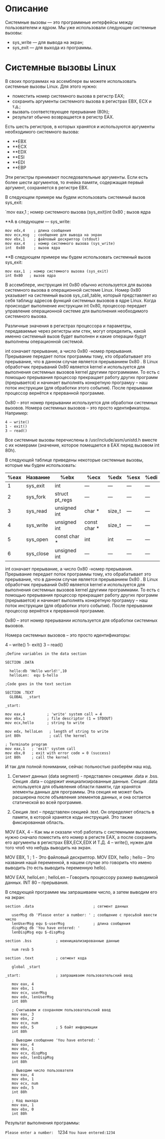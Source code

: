 # Описание


Системные вызовы — это программные интерфейсы между пользователем и ядром. Мы уже использовали следующие системные вызовы:

  - sys_write — для вывода на экран;
  - sys_exit — для выхода из программы.

# Системные вызовы Linux

В своих программах на ассемблере вы можете использовать системные вызовы Linux. Для этого нужно:

  - поместить номер системного вызова в регистр EAX;
  - сохранить аргументы системного вызова в регистрах EBX, ECX и т.д.;
  - вызвать соответствующее прерывание (80h);
  - результат обычно возвращается в регистр EAX.

Есть шесть регистров, в которых хранятся и используются аргументы необходимого системного вызова:

  - **EBX
  - **ECX
  - **EDX
  - **ESI
  - **EDI
  - **EBP

Эти регистры принимают последовательные аргументы. Если есть более шести аргументов, то ячейка памяти, содержащая первый
аргумент, сохраняется в регистре EBX.

В следующем примере мы будем использовать системный вызов sys_exit:

`mov eax,1 ; номер системного вызова (sys_exit)int 0x80 ; вызов ядра

**А в следующем — sys_write:

```
mov edx,4    ; длина сообщения
mov ecx,msg  ; сообщение для вывода на экран
mov ebx,1    ; файловый дескриптор (stdout)
mov eax,4    ; номер системного вызова (sys_write)
int  0x80    ; вызов ядра
  ```

**В следующем примере мы будем использовать системный вызов sys_exit:


```
mov eax,1  ; номер системного вызова (sys_exit)
int 0x80   ; вызов ядра

```

В ассемблере, инструкция int 0x80 обычно используется для вызова системного вызова в операционной системе Linux. Номер 0x80 указывает на системный вызов sys_call_table, который представляет из себя таблицу адресов функций системных вызовов в ядре Linux. Когда происходит выполнение инструкции int 0x80, процессор передает управление операционной системе для выполнения необходимого системного вызова.

Различные значения в регистрах процессора и параметры, передаваемые через регистры или стек, могут определить, какой именно системный вызов будет выполнен и какие операции будут выполнены операционной системой.

int означает прерывание, а число 0x80 -номер прерывания. Прерывание передает поток программы тому, кто обрабатывает это прерывание, что в данном случае является прерыванием 0x80 . В Linux обработчик прерываний 0x80 является kernel и используется для выполнения системных вызовов kernel другими программами. То есть с помощью прерывания процессор прекращает работу других программ (прерывается) и начинает выполнять конкретную програмуу – наш поток инструкции (для обработки этого события). После прерывании процессор вернётся к прерванной программе.

0x80 – этот номер прерывании используется для обработки системных вызовов. Номера системных вызовов – это просто идентификаторы. Например:


```
4 – write()
1 - exit()
3 – read()
```


Все системные вызовы перечислены в /usr/include/asm/unistd.h вместе с их номерами (значение, которое помещается в EAX перед вызовом int 80h).

В следующей таблице приведены некоторые системные вызовы, которые мы будем использовать:

| %eax  | Название   | %ebx            | %ecx          | %edx    | %esx  | %edi |
|-------|------------|-----------------|---------------|---------|-------|------|
| 1     | sys_exit   | int             | —             | —       | —     | —    |
| 2     | sys_fork   | struct pt_regs  | —             | —       | —     | —    |
| 3     | sys_read   | unsigned int    | char *        | size_t  | —     | —    |
| 4     | sys_write  | unsigned int    | const char *  | size_t  | —     | —    |
| 5     | sys_open   | const char *    | int           | int     | —     | —    |
| 6     | sys_close  | unsigned int    | —             | —       | —     | —    |

int означает прерывание, а число 0x80 -номер прерывания. Прерывание передает поток программы тому, кто обрабатывает это прерывание, что в данном случае является прерыванием 0x80 . В Linux обработчик прерываний 0x80 является kernel и используется для выполнения системных вызовов kernel другими программами. То есть с помощью прерывания процессор прекращает работу других программ (прерывается) и начинает выполнять конкретную програмуу – наш поток инструкции (для обработки этого события). После прерывании процессор вернётся к прерванной программе.

0x80 – этот номер прерывании используется для обработки системных вызовов.

Номера системных вызовов – это просто идентификаторы:

4 – write()
1- exit()
3 – read()


```
;Define variables in the data section

SECTION .DATA

  hello:db 'Hello world!',10
  helloLen:  equ $-hello

;Code goes in the text section

SECTION .TEXT 
  GLOBAL  _start

_start:

mov eax,4          ; 'write' system call = 4
mov ebx,1          ; file descriptor (1 = STDOUT)
mov ecx,hello      ; string to write

mov edx, helloLen   ; length of string to write
int 80h             ; call the kernel

; Terminate program
mov eax,1   ; 'exit' system call
mov ebx,0   ; exit with error code = 0 (success)
int 80h     ; call the kernel

```

И так для полной понимании, сейчас польностью разберём наш код.

1) Сегмент данных (data segment) - представлен секциями .data и .bss. Секция .data – содержит инициализированные данные. Секция .data используется для объявления области памяти, где хранятся элементы данных для программы. Эта секция не может быть расширена после объявления элементов данных, и она остается статической во всей программе.

2) Секция .text – представлен секцией .text. Он определяет область в памяти, в которой хранятся коды инструкций. Это также фиксированная область.

MOV EAX, 4 – Как мы и сказали чтоб работать с системными вызовами, нужно сначало поместить его номер в регисте EAX, а после сохранить его аргументы в регистрах EBX,ECX,EDX И Т.Д. 4 – write(), нужен для того чтоб что небудь выводить на экран.

MOV EBX, 1 ; 1 - Это файловый дескриптор.
MOV EDX, hello ; hello – Это названия нашй переменной, в нашем случае это говорить что имено выводить (то есть выводить переменную hello).

MOV EAX, helloLen ; helloLen – Говорить процессору размер выводимой данных.
INT 80 – прерывания.



В следующей программе мы запрашиваем число, а затем выводим его на экран:


```
section .data                           ; сегмент данных

   userMsg db 'Please enter a number: ' ; сообщение с просьбой ввести число
   lenUserMsg equ $-userMsg             ; длина сообщения
   dispMsg db 'You have entered: '
   lenDispMsg equ $-dispMsg                

section .bss           ; неинициализированные данные

   num resb 5

section .text          ; сегмент кода

   global _start

_start:                ; запрашиваем пользовательский ввод

   mov eax, 4
   mov ebx, 1
   mov ecx, userMsg
   mov edx, lenUserMsg
   int 80h

   ; Считываем и сохраняем пользовательский ввод
   mov eax, 3
   mov ebx, 2
   mov ecx, num  
   mov edx, 5          ; 5 байт информации
   int 80h

   ; Выводим сообщение 'You have entered: '
   mov eax, 4
   mov ebx, 1
   mov ecx, dispMsg
   mov edx, lenDispMsg
   int 80h  

   ; Выводим число пользователя
   mov eax, 4
   mov ebx, 1
   mov ecx, num
   mov edx, 5
   int 80h  

   ; Код выхода
   mov eax, 1
   mov ebx, 0
   int 80h

```

Результат выполнения программы:

`Please enter a number: 
`1234 
`You have entered:1234`


